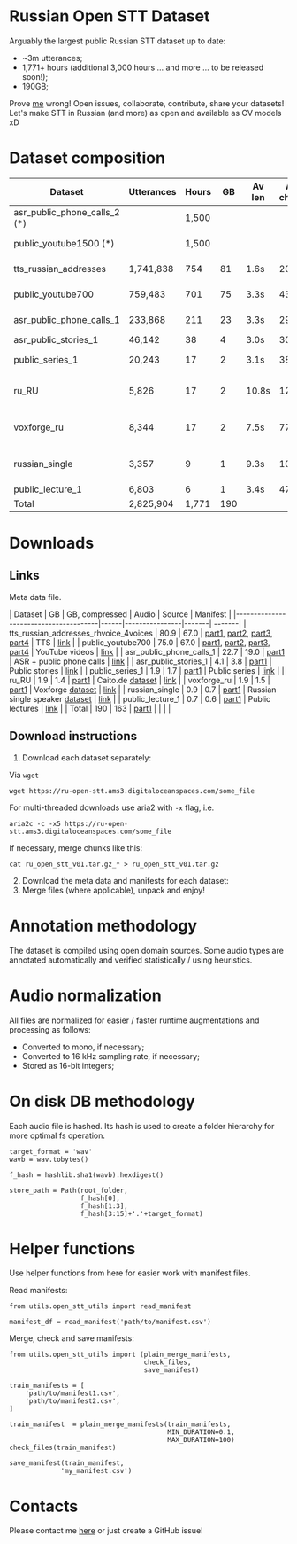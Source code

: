 # **Russian Open STT Dataset**

Arguably the largest public Russian STT dataset up to date:
- ~3m utterances;
- 1,771+ hours (additional 3,000 hours ... and more ... to be released soon!);
- 190GB;

Prove [me](https://t.me/snakers41) wrong!
Open issues, collaborate, contribute, share your datasets!
Let's make STT in Russian (and more) as open and available as CV models xD

# **Dataset composition**

| Dataset                       | Utterances | Hours | GB  | Av len | Av chars | Comment            | Annotation    | Quality | Noise        |
|-------------------------------|------------|-------|-----|------- |----------|--------------------|---------------|---------|--------------|
| asr_public_phone_calls_2 (*)  |            | 1,500 |     |        |          | * Coming soon      |               |         |              |
| public_youtube1500 (*)        |            | 1,500 |     |        |          | * Coming soon      |               |         |              |
| tts_russian_addresses         | 1,741,838  | 754   | 81  | 1.6s   | 20       | Russian addresses  | TTS, 4 voices | 100%    | Crisp        |
| public_youtube700             | 759,483    | 701   | 75  | 3.3s   | 43       | Youtube videos     | Subtitles     | >95%    | Mostly crisp |
| asr_public_phone_calls_1      | 233,868    | 211   | 23  | 3.3s   | 29       | Phone calls        | ASR           | 70%     | Noisy        |
| asr_public_stories_1          | 46,142     | 38    | 4   | 3.0s   | 30       | Books              | ASR           | 70%     | Crisp        |
| public_series_1               | 20,243     | 17    | 2   | 3.1s   | 38       | Youtube videos     | Subtitles     | 95%     | Mostly crisp |
| ru_RU                         | 5,826      | 17    | 2   | 10.8s  | 12       | Public STT dataset | Alignment     | 99%     | Crisp        |
| voxforge_ru                   | 8,344      | 17    | 2   | 7.5s   | 77       | Public STT dataset | Reading       | 100%    | Crisp        |
| russian_single                | 3,357      | 9     | 1   | 9.3s   | 102      | Public STT dataset | Alignment     | 99%     | Crisp        |
| public_lecture_1              | 6,803      | 6     | 1   | 3.4s   | 47       | Lectures           | Subtitles     | >95%    | Crisp        |
| Total                         | 2,825,904  | 1,771 | 190 |        |          |                    |               |         |              |
# **Downloads**

## **Links**

Meta data file.

| Dataset                               | GB   | GB, compressed | Audio |  Source | Manifest  |
|---------------------------------------|------|----------------|-------|  -------|
| tts_russian_addresses_rhvoice_4voices | 80.9 | 67.0           |   [part1](), [part2](), [part3](), [part4]()     | TTS | [link]() |
| public_youtube700                     | 75.0 | 67.0           |   [part1](), [part2](), [part3](), [part4]()    | YouTube videos | [link]() |
| asr_public_phone_calls_1              | 22.7 | 19.0           |   [part1]()    | ASR + public phone calls | [link]() |
| asr_public_stories_1                  | 4.1  | 3.8            |   [part1]()    | Public stories | [link]() |
| public_series_1                       | 1.9  | 1.7            |   [part1]()    | Public series | [link]() |
| ru_RU                                 | 1.9  | 1.4            |   [part1]()    | Caito.de [dataset](https://www.caito.de/data/Training/stt_tts/) | [link]() |
| voxforge_ru                           | 1.9  | 1.5            |   [part1]()    | Voxforge  [dataset](www.repository.voxforge1.org/downloads/) | [link]() |
| russian_single                        | 0.9  | 0.7            |   [part1]()    | Russian single speaker [dataset](https://www.kaggle.com/bryanpark/russian-single-speaker-speech-dataset) | [link]() |
| public_lecture_1                      | 0.7  | 0.6            |   [part1]()    | Public lectures | [link]() |
| Total                                 | 190  | 163            |   [part1]()    | | | |


## **Download instructions**

1. Download each dataset separately:

  Via `wget`
  ```
  wget https://ru-open-stt.ams3.digitaloceanspaces.com/some_file
  ```

  For multi-threaded downloads use aria2 with `-x` flag, i.e.
  ```
  aria2c -c -x5 https://ru-open-stt.ams3.digitaloceanspaces.com/some_file
  ```

  If necessary, merge chunks like this:
  ```
  cat ru_open_stt_v01.tar.gz_* > ru_open_stt_v01.tar.gz
  ```

2. Download the meta data and manifests for each dataset:
3. Merge files (where applicable), unpack and enjoy!

# **Annotation methodology**

The dataset is compiled using open domain sources.
Some audio types are annotated automatically and verified statistically / using heuristics.


# **Audio normalization**

All files are normalized for easier / faster runtime augmentations and processing as follows:
- Converted to mono, if necessary;
- Converted to 16 kHz sampling rate, if necessary;
- Stored as 16-bit integers;

# **On disk DB methodology**

Each audio file is hashed.
Its hash is used to create a folder hierarchy for more optimal fs operation.

```
target_format = 'wav'
wavb = wav.tobytes()

f_hash = hashlib.sha1(wavb).hexdigest()

store_path = Path(root_folder,
                  f_hash[0],
                  f_hash[1:3],
                  f_hash[3:15]+'.'+target_format)
```

# **Helper functions**

Use helper functions from here for easier work with manifest files.

Read manifests:
```
from utils.open_stt_utils import read_manifest

manifest_df = read_manifest('path/to/manifest.csv')
```

Merge, check and save manifests:
```
from utils.open_stt_utils import (plain_merge_manifests,
                                  check_files,
                                  save_manifest)

train_manifests = [
    'path/to/manifest1.csv',
    'path/to/manifest2.csv',
]

train_manifest  = plain_merge_manifests(train_manifests,
                                        MIN_DURATION=0.1,
                                        MAX_DURATION=100)
check_files(train_manifest)

save_manifest(train_manifest,
             'my_manifest.csv')
```

# **Contacts**

Please contact me [here](https://t.me/snakers41) or just create a GitHub issue!
